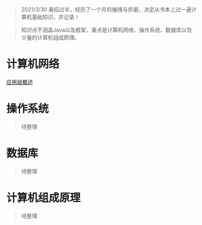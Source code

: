 > 2021/3/30 春招过半，经历了一个月的摧残与折磨，决定从书本上过一遍计算机基础知识，并记录！

> 知识点不涵盖Java以及框架，重点是计算机网络、操作系统、数据库以及少量的计算机组成原理。

# 计算机网络
[应用层概述](https://github.com/LBingXiang/BasicComputerScienceKnowledge/blob/main/ComputerNetworkBasic/%E5%BA%94%E7%94%A8%E5%B1%82.md)

# 操作系统
> 待整理

# 数据库
> 待整理

# 计算机组成原理
> 待整理
